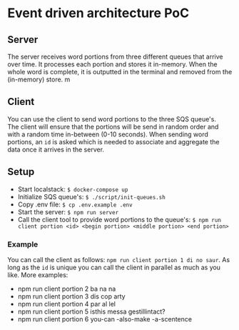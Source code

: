 # Event driven architecture PoC

## Server

The server receives word portions from three different queues that arrive over time.
It processes each portion and stores it in-memory.
When the whole word is complete, it is outputted in the terminal and removed from the (in-memory) store.
m

## Client

You can use the client to send word portions to the three SQS queue's.  
The client will ensure that the portions will be send in random order and with a random time in-between (0-10 seconds).
When sending word portions, an `id` is asked which is needed to associate and aggregate the data once it arrives in the server.

## Setup

- Start localstack: `$ docker-compose up`
- Initialize SQS queue's: `$ ./script/init-queues.sh`
- Copy .env file: `$ cp .env.example .env`
- Start the server: `$ npm run server`
- Call the client tool to provide word portions to the queue's: `$ npm run client portion <id> <begin portion> <middle portion> <end portion>`

### Example

You can call the client as follows: `npm run client portion 1 di no saur`.
As long as the `id` is unique you can call the client in parallel as much as you like.
More examples:

- npm run client portion 2 ba na na
- npm run client portion 3 dis cop arty
- npm run client portion 4 par al lel
- npm run client portion 5 isthis messa gestillintact?
- npm run client portion 6 you-can -also-make -a-scentence

